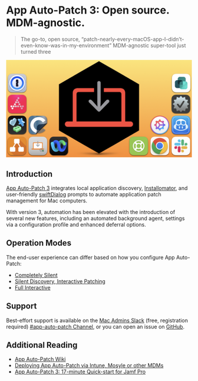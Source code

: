 # App Auto-Patch 3: Open source. MDM-agnostic.

> The go-to, open source, “patch-nearly-every-macOS-app-I-didn’t-even-know-was-in-my-environment” MDM-agnostic super-tool just turned three

![App Auto-Patch 3 Hero](Images/App%20Auto-Patch%20Hero.png)


## Introduction

[App Auto-Patch 3](https://github.com/App-Auto-Patch/App-Auto-Patch/) integrates local application discovery, [Installomator](https://github.com/Installomator/Installomator/wiki), and user-friendly [swiftDialog](https://github.com/swiftDialog/swiftDialog/wiki) prompts to automate application patch management for Mac computers.

With version 3, automation has been elevated with the introduction of several new features, including an automated background agent, settings via a configuration profile and enhanced deferral options.

## Operation Modes

The end-user experience can differ based on how you configure App Auto-Patch:
- [Completely Silent](https://github.com/App-Auto-Patch/App-Auto-Patch/wiki/InteractiveMode-0)
- [Silent Discovery, Interactive Patching](https://github.com/App-Auto-Patch/App-Auto-Patch/wiki/InteractiveMode-1)
- [Full Interactive](https://github.com/App-Auto-Patch/App-Auto-Patch/wiki/InteractiveMode-2)

## Support

Best-effort support is available on the [Mac Admins Slack](https://www.macadmins.org/) (free, registration required) [#app-auto-patch Channel](https://slack.com/app_redirect?channel=C05D69E7SBH), or you can open an issue on [GitHub](https://github.com/App-Auto-Patch/App-Auto-Patch/issues).

## Additional Reading

- [App Auto-Patch Wiki](https://github.com/App-Auto-Patch/App-Auto-Patch/wiki)
- [Deploying App Auto-Patch via Intune, Mosyle or other MDMs](https://github.com/App-Auto-Patch/App-Auto-Patch/wiki/Deployment%E2%80%90Intune%E2%80%90Mosyle%E2%80%90Etc)
- [App Auto-Patch 3: 17-minute Quick-start for Jamf Pro](https://snelson.us/2025/04/app-auto-patch-3-17-minute-quick-start-for-jamf-pro/)